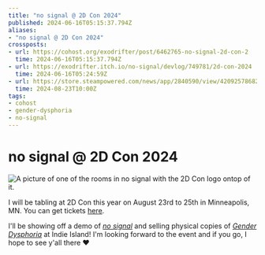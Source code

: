 ```yaml
---
title: "no signal @ 2D Con 2024"
published: 2024-06-16T05:15:37.794Z
aliases:
- "no signal @ 2D Con 2024"
crossposts:
- url: https://cohost.org/exodrifter/post/6462765-no-signal-2d-con-2
  time: 2024-06-16T05:15:37.794Z
- url: https://exodrifter.itch.io/no-signal/devlog/749781/2d-con-2024
  time: 2024-06-16T05:24:59Z
- url: https://store.steampowered.com/news/app/2840590/view/4209257868280052111
  time: 2024-08-23T10:00Z
tags:
- cohost
- gender-dysphoria
- no-signal
---
```


# no signal @ 2D Con 2024

![A picture of one of the rooms in no signal with the 2D Con logo ontop of it.](20240616051537-2dcon.png)

I will be tabling at 2D Con this year on August 23rd to 25th in Minneapolis, MN. You can get tickets [here](https://www.2dcon.net/).

I'll be showing off a demo of _[no signal](../press-kits/no-signal.md)_ and selling physical copies of _[Gender Dysphoria](../press-kits/gender-dysphoria.md)_ at Indie Island! I'm looking forward to the event and if you go, I hope to see y'all there ❤️
